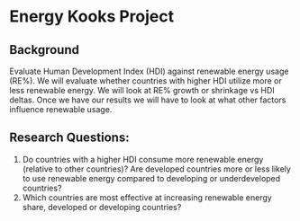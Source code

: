 # Energy Kooks Project

## Background
Evaluate Human Development Index (HDI)  against renewable energy usage (RE%). We will evaluate whether countries with higher HDI utilize more or less renewable energy. We will look at RE% growth or shrinkage vs HDI deltas. Once we have our results we will have to look at what other factors influence renewable usage. 

## Research Questions:
1. Do countries with a higher HDI consume more renewable energy (relative to other countries)? Are developed countries more or less likely to use renewable energy compared to developing or underdeveloped countries?
2. Which countries are most effective at increasing renewable energy share, developed or developing countries?


